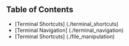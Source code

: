 ## Table of Contents
- [Terminal Shortcuts] (./terminal_shortcuts)
- [Terminal Navigation] (./terminal_navigation)
- [Terminal Shortcuts] (./file_manipulation)